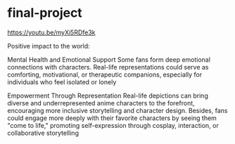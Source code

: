 # final-project
https://youtu.be/myXi5RDfe3k

Positive impact to the world:

Mental Health and Emotional Support
Some fans form deep emotional connections with characters. Real-life representations could serve as comforting, motivational, or 
therapeutic companions, especially for individuals who feel isolated or lonely

Empowerment Through Representation
Real-life depictions can bring diverse and underrepresented anime characters to the forefront, encouraging more inclusive storytelling
and character design. Besides, fans could engage more deeply with their favorite characters by seeing them "come to life," promoting
self-expression through cosplay, interaction, or collaborative storytelling
